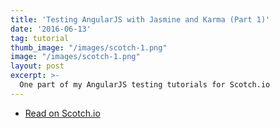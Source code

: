 ```yaml
---
title: 'Testing AngularJS with Jasmine and Karma (Part 1)'
date: '2016-06-13'
tag: tutorial
thumb_image: "/images/scotch-1.png"
image: "/images/scotch-1.png"
layout: post
excerpt: >-
  One part of my AngularJS testing tutorials for Scotch.io
---
```


<ul class="actions fit">
  <li><a href="https://scotch.io/tutorials/testing-angularjs-with-jasmine-and-karma-part-1" class="button fit big" target="_blank">Read on Scotch.io</a></li>
</ul>
